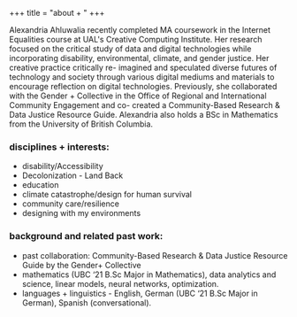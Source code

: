 +++
title = "about + "
+++

Alexandria Ahluwalia recently completed MA coursework in the Internet Equalities course at UAL's Creative Computing Institute. Her research focused on the critical study of data and digital technologies while incorporating disability, environmental, climate, and gender justice. Her creative practice critically re- imagined and speculated diverse futures of technology and society through various digital mediums and materials to encourage reflection on digital technologies. Previously, she collaborated with the Gender + Collective in the Office of Regional and International Community Engagement and co- created a Community-Based Research & Data Justice Resource Guide. Alexandria also holds a BSc in Mathematics from the University of British Columbia.

### disciplines + interests:

* disability/Accessibility
* Decolonization - Land Back
* education
* climate catastrophe/design for human survival
* community care/resilience
* designing with my environments

### background and related past work:
* past collaboration: Community-Based Research & Data Justice Resource Guide by the Gender+ Collective
* mathematics (UBC ‘21 B.Sc Major in Mathematics), data analytics and science, linear models, neural networks, optimization.
* languages + linguistics - English, German (UBC ‘21 B.Sc Major in German), Spanish (conversational).


